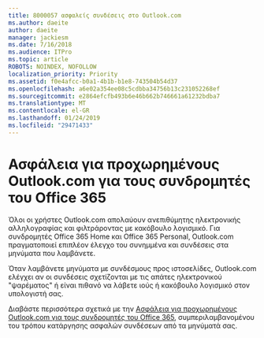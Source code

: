 ```yaml
---
title: 8000057 ασφαλείς συνδέσεις στο Outlook.com
ms.author: daeite
author: daeite
manager: jackiesm
ms.date: 7/16/2018
ms.audience: ITPro
ms.topic: article
ROBOTS: NOINDEX, NOFOLLOW
localization_priority: Priority
ms.assetid: f0e4afcc-b0a1-4b1b-b1e8-743504b54d37
ms.openlocfilehash: a6e02a354ee08c5cdbba34756b13c231052268ef
ms.sourcegitcommit: e2864efcfb493b6e46b662b746661a61232bdba7
ms.translationtype: MT
ms.contentlocale: el-GR
ms.lasthandoff: 01/24/2019
ms.locfileid: "29471433"
---
```

# <a name="advanced-outlookcom-security-for-office-365-subscribers"></a>Ασφάλεια για προχωρημένους Outlook.com για τους συνδρομητές του Office 365

Όλοι οι χρήστες Outlook.com απολαύουν ανεπιθύμητης ηλεκτρονικής αλληλογραφίας και φιλτράροντας με κακόβουλο λογισμικό. Για συνδρομητές Office 365 Home και Office 365 Personal, Outlook.com πραγματοποιεί επιπλέον έλεγχο του συνημμένα και συνδέσεις στα μηνύματα που λαμβάνετε.
  
Όταν λαμβάνετε μηνύματα με συνδέσμους προς ιστοσελίδες, Outlook.com ελέγχει αν οι συνδέσεις σχετίζονται με τις απάτες ηλεκτρονικού "ψαρέματος" ή είναι πιθανό να λάβετε ιούς ή κακόβουλο λογισμικό στον υπολογιστή σας.
  
Διαβάστε περισσότερα σχετικά με την [Ασφάλεια για προχωρημένους Outlook.com για τους συνδρομητές του Office 365](https://go.microsoft.com/fwlink/p/?linkid=2006140), συμπεριλαμβανομένου του τρόπου κατάργησης ασφαλών συνδέσεων από τα μηνύματά σας.
  

